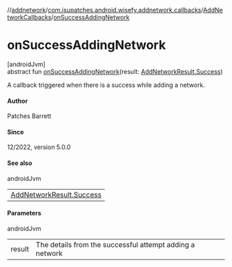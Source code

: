 //[addnetwork](../../../index.md)/[com.isupatches.android.wisefy.addnetwork.callbacks](../index.md)/[AddNetworkCallbacks](index.md)/[onSuccessAddingNetwork](on-success-adding-network.md)

# onSuccessAddingNetwork

[androidJvm]\
abstract fun [onSuccessAddingNetwork](on-success-adding-network.md)(result: [AddNetworkResult.Success](../../com.isupatches.android.wisefy.addnetwork.entities/-add-network-result/-success/index.md))

A callback triggered when there is a success while adding a network.

#### Author

Patches Barrett

#### Since

12/2022, version 5.0.0

#### See also

androidJvm

| |
|---|
| [AddNetworkResult.Success](../../com.isupatches.android.wisefy.addnetwork.entities/-add-network-result/-success/index.md) |

#### Parameters

androidJvm

| | |
|---|---|
| result | The details from the successful attempt adding a network |
